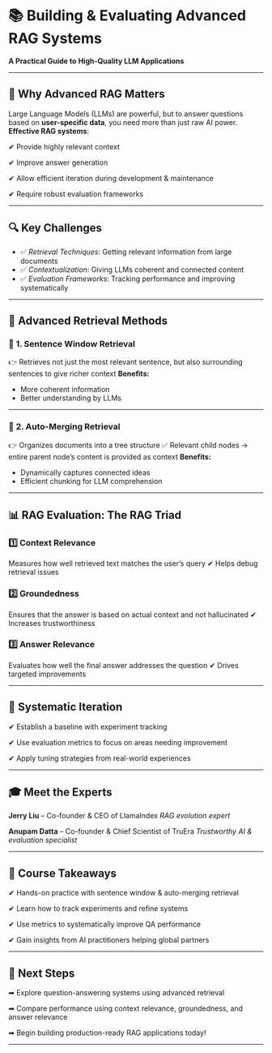 # 📚 **Building & Evaluating Advanced RAG Systems**

**A Practical Guide to High-Quality LLM Applications**

---

## 🎯 **Why Advanced RAG Matters**

Large Language Models (LLMs) are powerful, but to answer questions based on **user-specific data**, you need more than just raw AI power.
**Effective RAG systems**:

✔ Provide highly relevant context

✔ Improve answer generation

✔ Allow efficient iteration during development & maintenance

✔ Require robust evaluation frameworks

---

## 🔍 **Key Challenges**

* ✅ *Retrieval Techniques*: Getting relevant information from large documents
* ✅ *Contextualization*: Giving LLMs coherent and connected content
* ✅ *Evaluation Frameworks*: Tracking performance and improving systematically

---

## 🚀 **Advanced Retrieval Methods**

### 📖 **1. Sentence Window Retrieval**

👉 Retrieves not just the most relevant sentence, but also surrounding sentences to give richer context
**Benefits:**

* More coherent information
* Better understanding by LLMs

---

### 🌳 **2. Auto-Merging Retrieval**

👉 Organizes documents into a tree structure
✅ Relevant child nodes → entire parent node’s content is provided as context
**Benefits:**

* Dynamically captures connected ideas
* Efficient chunking for LLM comprehension

---

## 📊 **RAG Evaluation: The RAG Triad**

### 1️⃣ **Context Relevance**

Measures how well retrieved text matches the user’s query
✔ Helps debug retrieval issues

### 2️⃣ **Groundedness**

Ensures that the answer is based on actual context and not hallucinated
✔ Increases trustworthiness

### 3️⃣ **Answer Relevance**

Evaluates how well the final answer addresses the question
✔ Drives targeted improvements

---

## 🧩 **Systematic Iteration**

✔ Establish a baseline with experiment tracking

✔ Use evaluation metrics to focus on areas needing improvement

✔ Apply tuning strategies from real-world experiences

---

## 🎓 **Meet the Experts**

**Jerry Liu** – Co-founder & CEO of LlamaIndex
*RAG evolution expert*

**Anupam Datta** – Co-founder & Chief Scientist of TruEra
*Trustworthy AI & evaluation specialist*

---

## 🔑 **Course Takeaways**

✔ Hands-on practice with sentence window & auto-merging retrieval

✔ Learn how to track experiments and refine systems

✔ Use metrics to systematically improve QA performance

✔ Gain insights from AI practitioners helping global partners

---

## 📅 **Next Steps**

➡ Explore question-answering systems using advanced retrieval

➡ Compare performance using context relevance, groundedness, and answer relevance

➡ Begin building production-ready RAG applications today!

---

